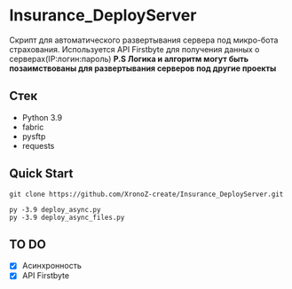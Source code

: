 
# Insurance_DeployServer
Скрипт для автоматического развертывания сервера под микро-бота страхования. 
Используется API Firstbyte для получения данных о серверах(IP:логин:пароль)
**P.S Логика и алгоритм могут быть позаимствованы для развертывания серверов под другие проекты**

## Стек

 - Python 3.9
 - fabric
 - pysftp
 - requests

## Quick Start
```
git clone https://github.com/XronoZ-create/Insurance_DeployServer.git

py -3.9 deploy_async.py
py -3.9 deploy_async_files.py
```

## TO DO

 - [x] Асинхронность
 - [x] API Firstbyte
